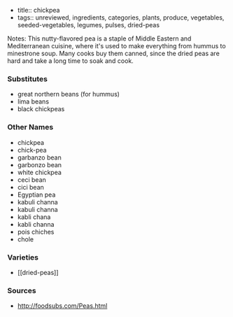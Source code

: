 - title:: chickpea
- tags:: unreviewed, ingredients, categories, plants, produce, vegetables, seeded-vegetables, legumes, pulses, dried-peas

Notes: This nutty-flavored pea is a staple of Middle Eastern and Mediterranean cuisine, where it's used to make everything from hummus to minestrone soup. Many cooks buy them canned, since the dried peas are hard and take a long time to soak and cook. 

### Substitutes
* great northern beans (for hummus)
* lima beans
* black chickpeas

### Other Names
* chickpea
* chick-pea
* garbanzo bean
* garbonzo bean
* white chickpea
* ceci bean
* cici bean
* Egyptian pea
* kabuli channa
* kabuli channa
* kabli chana
* kabli channa
* pois chiches
* chole 

### Varieties

* [[dried-peas]]

### Sources
* http://foodsubs.com/Peas.html
